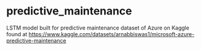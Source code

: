 # predictive_maintenance

LSTM model built for predictive maintenance dataset of Azure on Kaggle found at 
https://www.kaggle.com/datasets/arnabbiswas1/microsoft-azure-predictive-maintenance

